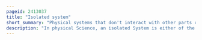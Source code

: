 ```yaml
---
pageid: 2413037
title: "Isolated system"
short_summary: "Physical systems that don't interact with other parts of the universe"
description: "In physical Science, an isolated System is either of the Following: a physical System so far removed from other Systems that it does not interact with them. A thermodynamic System enclosed by rigid immovable Walls through which neither Mass nor Energy can pass."
---
```

